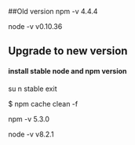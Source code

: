 

##Old version
npm -v
4.4.4

node -v
v0.10.36

## Upgrade to new version
#### install stable node and npm version
su
n stable
exit

$ npm cache clean -f

npm -v
5.3.0

node -v
v8.2.1
